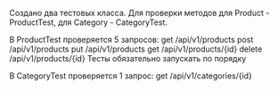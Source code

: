 Создано два тестовых класса. Для проверки методов для Product - ProductTest, для Category - CategoryTest.


В ProductTest проверяется 5 запросов:
get         /api/v1/products
post        /api/v1/products
put         /api/v1/products
get         /api/v1/products/{id}
delete      /api/v1/products/{id}
Тесты обязательно запускать по порядку

В CategoryTest проверяется 1 запрос:
get         /api/v1/categories/{id}
